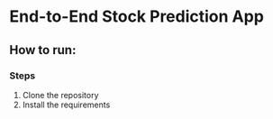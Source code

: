 # End-to-End Stock Prediction App

## How to run:

### Steps
1. Clone the repository
2. Install the requirements